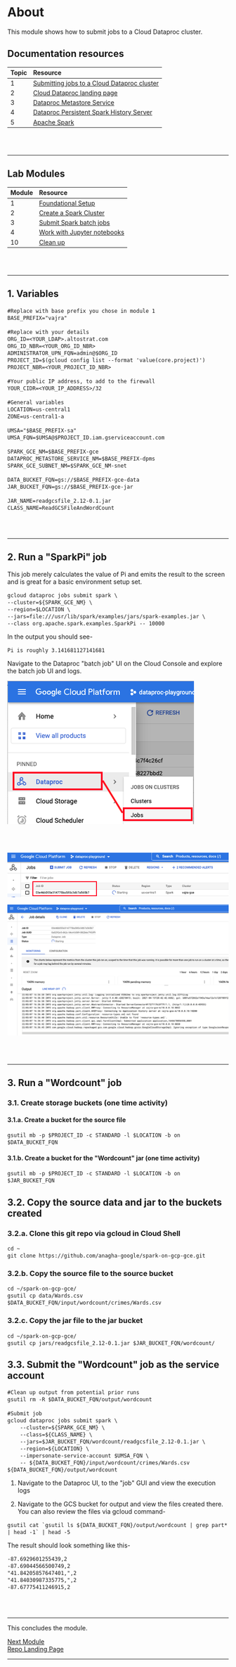 # About

This module shows how to submit jobs to a Cloud Dataproc cluster.

## Documentation resources

| Topic | Resource | 
| -- | :--- |
| 1 | [Submitting jobs to a Cloud Dataproc cluster](https://cloud.google.com/dataproc/docs/guides/submit-job) |
| 2 | [Cloud Dataproc landing page](https://cloud.google.com/dataproc/docs) |
| 3 | [Dataproc Metastore Service](https://cloud.google.com/dataproc-metastore/docs) |
| 4 | [Dataproc Persistent Spark History Server](https://cloud.google.com/dataproc/docs/concepts/jobs/history-server) |
| 5 | [Apache Spark](https://spark.apache.org/docs/latest/) |

<br><br>

<hr>

## Lab Modules

| Module | Resource | 
| -- | :--- |
| 1 | [Foundational Setup](01-foundational-setup.md) |
| 2 | [Create a Spark Cluster](02-gce-create-spark-cluster.md) |
| 3 | [Submit Spark batch jobs](03-run-spark-batch-jobs.md) |
| 4 | [Work with Jupyter notebooks](04-run-spark-notebooks.md) |
| 10 | [Clean up](10-clean-up.md) |

<br><br>

<hr>

## 1. Variables

```
#Replace with base prefix you chose in module 1
BASE_PREFIX="vajra"  

#Replace with your details
ORG_ID=<YOUR_LDAP>.altostrat.com                              
ORG_ID_NBR=<YOUR_ORG_ID_NBR>
ADMINISTRATOR_UPN_FQN=admin@$ORG_ID 
PROJECT_ID=$(gcloud config list --format 'value(core.project)')
PROJECT_NBR=<YOUR_PROJECT_ID_NBR>

#Your public IP address, to add to the firewall
YOUR_CIDR=<YOUR_IP_ADDRESS>/32

#General variables
LOCATION=us-central1
ZONE=us-central1-a

UMSA="$BASE_PREFIX-sa"
UMSA_FQN=$UMSA@$PROJECT_ID.iam.gserviceaccount.com

SPARK_GCE_NM=$BASE_PREFIX-gce
DATAPROC_METASTORE_SERVICE_NM=$BASE_PREFIX-dpms
SPARK_GCE_SUBNET_NM=$SPARK_GCE_NM-snet

DATA_BUCKET_FQN=gs://$BASE_PREFIX-gce-data
JAR_BUCKET_FQN=gs://$BASE_PREFIX-gce-jar

JAR_NAME=readgcsfile_2.12-0.1.jar
CLASS_NAME=ReadGCSFileAndWordCount
```
<br><br>

<hr>

## 2. Run a "SparkPi" job
This job merely calculates the value of Pi and emits the result to the screen and is great for a basic environment setup set.

```
gcloud dataproc jobs submit spark \
--cluster=${SPARK_GCE_NM} \
--region=$LOCATION \
--jars=file:///usr/lib/spark/examples/jars/spark-examples.jar \
--class org.apache.spark.examples.SparkPi -- 10000
```

In the output you should see-
```
Pi is roughly 3.141681127141681
```

Navigate to the Dataproc "batch job" UI on the Cloud Console and explore the batch job UI and logs.

![sparkPi-1](images/03-01.png) 

<br><br>

![sparkPi-2](images/03-02.png) 

![sparkPi-3](images/03-03.png) 

<br><br>

<hr>


## 3. Run a "Wordcount" job

### 3.1. Create storage buckets (one time activity)

#### 3.1.a. Create a bucket for the source file
```
gsutil mb -p $PROJECT_ID -c STANDARD -l $LOCATION -b on $DATA_BUCKET_FQN
```

#### 3.1.b. Create a bucket for the "Wordcount" jar (one time activity)
```
gsutil mb -p $PROJECT_ID -c STANDARD -l $LOCATION -b on $JAR_BUCKET_FQN
```

## 3.2. Copy the source data and jar to the buckets created

### 3.2.a. Clone this git repo via gcloud in Cloud Shell

```
cd ~
git clone https://github.com/anagha-google/spark-on-gcp-gce.git
```

### 3.2.b. Copy the source file to the source bucket

```
cd ~/spark-on-gcp-gce/
gsutil cp data/Wards.csv $DATA_BUCKET_FQN/input/wordcount/crimes/Wards.csv
```

### 3.2.c. Copy the jar file to the jar bucket

```
cd ~/spark-on-gcp-gce/
gsutil cp jars/readgcsfile_2.12-0.1.jar $JAR_BUCKET_FQN/wordcount/
```

## 3.3. Submit the "Wordcount" job as the service account

```
#Clean up output from potential prior runs
gsutil rm -R $DATA_BUCKET_FQN/output/wordcount 

#Submit job
gcloud dataproc jobs submit spark \
    --cluster=${SPARK_GCE_NM} \
    --class=${CLASS_NAME} \
    --jars=$JAR_BUCKET_FQN/wordcount/readgcsfile_2.12-0.1.jar \
    --region=${LOCATION} \
    --impersonate-service-account $UMSA_FQN \
    -- ${DATA_BUCKET_FQN}/input/wordcount/crimes/Wards.csv ${DATA_BUCKET_FQN}/output/wordcount 
```

1. Navigate to the Dataproc UI, to the "job" GUI and view the execution logs<br>


2. Navigate to the GCS bucket for output and view the files created there. <br>
You can also review the files via gcloud command-
```
gsutil cat `gsutil ls ${DATA_BUCKET_FQN}/output/wordcount | grep part* | head -1` | head -5
```
The result should look something like this-
```
-87.6929601255439,2
-87.69044566500749,2
"41.84205857647401,",2
"41.84030987335775,",2
-87.67775411246915,2
```

<br><br>

<hr>
This concludes the module. <br>

[Next Module](04-run-spark-notebooks.md) 
<br>
[Repo Landing Page](README.md)

<hr>
